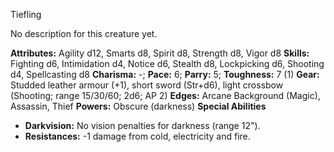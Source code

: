 Tiefling

No description for this creature yet.

**Attributes:** Agility d12, Smarts d8, Spirit d8, Strength d8, Vigor
d8
**Skills:** Fighting d6, Intimidation d4, Notice d6, Stealth d8,
Lockpicking d6, Shooting d4, Spellcasting d8
**Charisma:** -; **Pace:** 6; **Parry:** 5; **Toughness:** 7 (1)
**Gear:** Studded leather armour (+1), short sword (Str+d6), light
crossbow (Shooting; range 15/30/60; 2d6; AP 2)
**Edges:** Arcane Background (Magic), Assassin, Thief
**Powers:** Obscure (darkness)
**Special Abilities**
- **Darkvision:** No vision penalties for darkness (range 12").
- **Resistances:** -1 damage from cold, electricity and fire.

